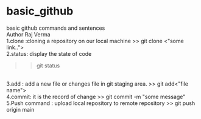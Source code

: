 # basic_github
basic github commands and sentences
<br>
Author Raj Verma
<br>
1.clone :cloning a repository on our local machine >> git clone <"some link..">
<br>
2.status: display the state of code
>> git status
<br>
3.add : add a new file or changes file in git staging area.
>> git add<"file name">
<br>
4.commit: it is the record of change
>> git commit -m "some message"
<br>
5.Push command : upload local repository to remote repository
>> git push origin main
